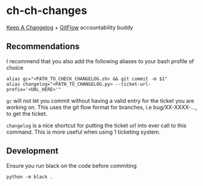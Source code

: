 # ch-ch-changes
[Keep A Changelog](https://keepachangelog.com/en/1.0.0/) + [GitFlow](https://nvie.com/posts/a-successful-git-branching-model/) accountability buddy

## Recommendations

I recommend that you also add the following aliases to your bash profile of choice

```
alias gc="<PATH_TO_CHECK_CHANGELOG.sh> && git commit -m $1"
alias changelog="<PATH_TO_CHANGELOG.py> --ticket-url-prefix='<URL_HERE>'"
```

`gc` will not let you commit without having a valid entry for the ticket you are working on. This uses the git flow format for branches, i.e bug/XX-XXXX-..., to get the ticket.

`changelog` is a nice shortcut for putting the ticket url into ever call to this command. This is more useful when using 1 ticketing system.

## Development

Ensure you run black on the code before commiting

```
python -m black .
```
